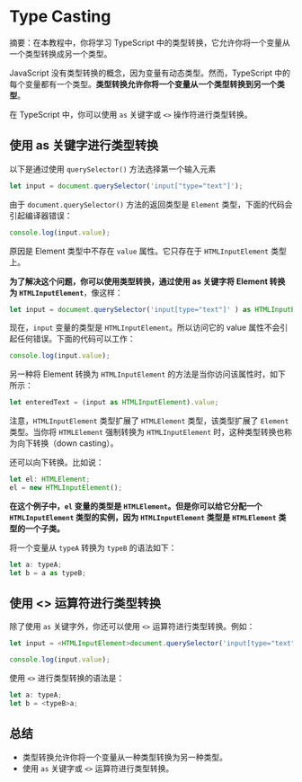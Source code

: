 # Type Casting

摘要：在本教程中，你将学习 TypeScript 中的类型转换，它允许你将一个变量从一个类型转换成另一个类型。

JavaScript 没有类型转换的概念，因为变量有动态类型。然而，TypeScript 中的每个变量都有一个类型。**类型转换允许你将一个变量从一个类型转换到另一个类型**。

在 TypeScript 中，你可以使用 `as` 关键字或 `<>` 操作符进行类型转换。

## 使用 as 关键字进行类型转换

以下是通过使用 `querySelector()` 方法选择第一个输入元素

```ts
let input = document.querySelector('input["type="text"]');
```

由于 `document.querySelector()` 方法的返回类型是 `Element` 类型，下面的代码会引起编译器错误：

```ts
console.log(input.value);

```

原因是 Element 类型中不存在 `value` 属性。它只存在于 `HTMLInputElement` 类型上。

**为了解决这个问题，你可以使用类型转换，通过使用 as 关键字将 Element 转换为 `HTMLInputElement`**，像这样：

```ts
let input = document.querySelector('input[type="text"]' ) as HTMLInputElement;

```

现在，`input` 变量的类型是 `HTMLInputElement`。所以访问它的 value 属性不会引起任何错误。下面的代码可以工作：

```ts
console.log(input.value);
```

另一种将 Element 转换为 `HTMLInputElement` 的方法是当你访问该属性时，如下所示：

```ts
let enteredText = (input as HTMLInputElement).value;
```

注意，`HTMLInputElement` 类型扩展了 `HTMLElement` 类型，该类型扩展了 `Element` 类型。当你将 `HTMLElement` 强制转换为 `HTMLInputElement` 时，这种类型转换也称为向下转换（down casting）。

还可以向下转换。比如说：

```ts
let el: HTMLElement;
el = new HTMLInputElement();
```

**在这个例子中，`el` 变量的类型是 `HTMLElement`。但是你可以给它分配一个 `HTMLInputElement` 类型的实例，因为 `HTMLInputElement` 类型是 `HTMLElement` 类型的一个子类。**

将一个变量从 `typeA` 转换为 `typeB` 的语法如下：

```ts
let a: typeA;
let b = a as typeB;
```

## 使用 <> 运算符进行类型转换

除了使用 `as` 关键字外，你还可以使用 `<>` 运算符进行类型转换。例如：

```ts
let input = <HTMLInputElement>document.querySelector('input[type="text"]');

console.log(input.value);
```

使用 `<>` 进行类型转换的语法是：

```ts
let a: typeA;
let b = <typeB>a;
```

## 总结

- 类型转换允许你将一个变量从一种类型转换为另一种类型。
- 使用 `as` 关键字或 `<>` 运算符进行类型转换。
